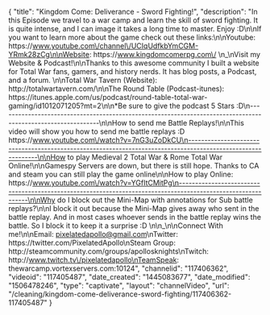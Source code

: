 {
    "title": "Kingdom Come: Deliverance - Sword Fighting!",
    "description": "In this Episode we travel to a war camp and learn the skill of sword fighting.  It is quite intense, and I can image it takes a long time to master.  Enjoy :D\n\nIf you want to learn more about the game check out these links:\n\nYoutube: https:\/\/www.youtube.com\/channel\/UCIqUdfkbYmCGM-YRmk28zCg\n\nWebsite: https:\/\/www.kingdomcomerpg.com\/  \n_\nVisit my Website & Podcast!\n\nThanks to this awesome community I built a website for Total War fans, gamers, and history nerds.  It has blog posts, a Podcast, and a forum.  \n\nTotal War Tavern (Website): http:\/\/totalwartavern.com\/\n\nThe Round Table (Podcast-itunes): https:\/\/itunes.apple.com\/us\/podcast\/round-table-total-war-gaming\/id1012071205?mt=2\n\n*Be sure to give the podcast 5 Stars :D\n-------------------------------------------------------------------------------------------------------------\n\nHow to send me Battle Replays!\n\nThis video will show you how to send me battle replays :D https:\/\/www.youtube.com\/watch?v=7nG3uZoDkCU\n-------------------------------------------------------------------------------------------------------------\n\nHow to play Medieval 2 Total War & Rome Total War Online!\n\nGamespy Servers are down, but there is still hope.  Thanks to CA and steam you can still play the game online\n\nHow to play Online: https:\/\/www.youtube.com\/watch?v=YGfItCMitPg\n-------------------------------------------------------------------------------------------------------------\n\nWhy do I block out the Mini-Map with annotations for Sub battle replays?\n\nI block it out because the Mini-Map gives away who sent in the battle replay.  And in most cases whoever sends in the battle replay wins the battle.  So I block it to keep it a surprise :D  \n\n_\n\nConnect With me!\n\nEmail: pixelatedapollo@gmail.com\nTwitter: https:\/\/twitter.com\/PixelatedApollo\nSteam Group:  http:\/\/steamcommunity.com\/groups\/apollosknights\nTwitch: http:\/\/www.twitch.tv\/pixelatedapollo\nTeamSpeak: thewarcamp.vortexservers.com:10124",
    "channelid": "117406362",
    "videoid": "117405487",
    "date_created": "1445083677",
    "date_modified": "1506478246",
    "type": "captivate",
    "layout": "channelVideo",
    "url": "\/cleaning\/kingdom-come-deliverance-sword-fighting\/117406362-117405487"
}
